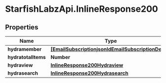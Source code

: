 # StarfishLabzApi.InlineResponse200

## Properties
Name | Type | Description | Notes
------------ | ------------- | ------------- | -------------
**hydramember** | [**[EmailSubscriptionjsonldEmailSubscriptionDetail]**](EmailSubscriptionjsonldEmailSubscriptionDetail.md) |  | 
**hydratotalItems** | **Number** |  | [optional] 
**hydraview** | [**InlineResponse200Hydraview**](InlineResponse200Hydraview.md) |  | [optional] 
**hydrasearch** | [**InlineResponse200Hydrasearch**](InlineResponse200Hydrasearch.md) |  | [optional] 

